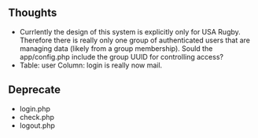## Thoughts

*  Currlently the design of this system is explicitly only for USA Rugby. Therefore there is really only one group of authenticated users that are managing data (likely from a group membership). Sould the app/config.php include the group UUID for controlling access?
*  Table: user Column: login is really now mail.

## Deprecate

*  login.php
*  check.php
*  logout.php

